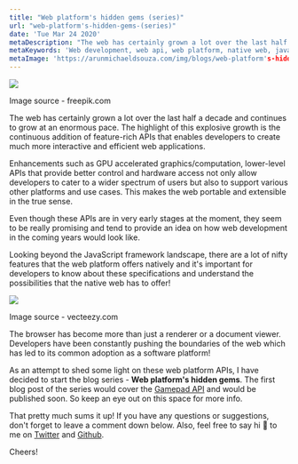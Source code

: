 ```yaml
---
title: "Web platform's hidden gems (series)"
url: "web-platform's-hidden-gems-(series)"
date: 'Tue Mar 24 2020'
metaDescription: "The web has certainly grown a lot over the last half a decade and continues to grow at an enormous pace. The highlight of this explosive growth is the continuous addition of feature-rich APIs that enables developers to create much more interactive and efficient web applications. Enhancements such as GPU accelerated graphics/computation, lower-level APIs that provide better control and hardware access not only allow developers to cater to a wider spectrum of users but also to support various other platforms and use cases. This makes the web portable and extensible in the true sense. Even though these specifications are in very early stages at the moment, they seem to be really promising and tend to provide an idea on how web development in the coming years would look like. Looking beyond the JavaScript framework landscape, there are a lot of nifty features that the web platform offers natively and it's important for developers to know about these specifications and understand the possibilities that the native web has to offer!"
metaKeywords: 'Web development, web api, web platform, native web, javascript api, javascript engine, javascript'
metaImage: 'https://arunmichaeldsouza.com/img/blogs/web-platform's-hidden-gems-(series)/1.png'
---
```


![](</img/blogs/web-platform's-hidden-gems-(series)/1.png>)

Image source - freepik.com

The web has certainly grown a lot over the last half a decade and continues to grow at an enormous pace. The highlight of this explosive growth is the continuous addition of feature-rich APIs that enables developers to create much more interactive and efficient web applications.

Enhancements such as GPU accelerated graphics/computation, lower-level APIs that provide better control and hardware access not only allow developers to cater to a wider spectrum of users but also to support various other platforms and use cases. This makes the web portable and extensible in the true sense.

Even though these APIs are in very early stages at the moment, they seem to be really promising and tend to provide an idea on how web development in the coming years would look like.

Looking beyond the JavaScript framework landscape, there are a lot of nifty features that the web platform offers natively and it's important for developers to know about these specifications and understand the possibilities that the native web has to offer!

![](</img/blogs/web-platform's-hidden-gems-(series)/2.png>)

Image source - vecteezy.com

The browser has become more than just a renderer or a document viewer. Developers have been constantly pushing the boundaries of the web which has led to its common adoption as a software platform!

As an attempt to shed some light on these web platform APIs, I have decided to start the blog series - **Web platform's hidden gems**. The first blog post of the series would cover the [Gamepad API](https://w3c.github.io/gamepad/) and would be published soon. So keep an eye out on this space for more info.

That pretty much sums it up! If you have any questions or suggestions, don't forget to leave a comment down below. Also, feel free to say hi 👋 to me on [Twitter](https://twitter.com/amdsouza92) and [Github](https://github.com/ArunMichaelDsouza).

Cheers!
